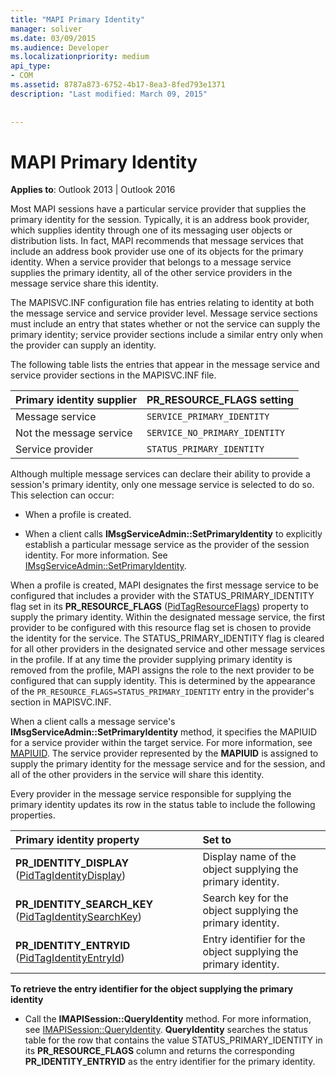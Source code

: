 ```yaml
---
title: "MAPI Primary Identity"
manager: soliver
ms.date: 03/09/2015
ms.audience: Developer
ms.localizationpriority: medium
api_type:
- COM
ms.assetid: 8787a873-6752-4b17-8ea3-8fed793e1371
description: "Last modified: March 09, 2015"
 
 
---
```


# MAPI Primary Identity

  
  
**Applies to**: Outlook 2013 | Outlook 2016 
  
Most MAPI sessions have a particular service provider that supplies the primary identity for the session. Typically, it is an address book provider, which supplies identity through one of its messaging user objects or distribution lists. In fact, MAPI recommends that message services that include an address book provider use one of its objects for the primary identity. When a service provider that belongs to a message service supplies the primary identity, all of the other service providers in the message service share this identity.
  
The MAPISVC.INF configuration file has entries relating to identity at both the message service and service provider level. Message service sections must include an entry that states whether or not the service can supply the primary identity; service provider sections include a similar entry only when the provider can supply an identity.
  
The following table lists the entries that appear in the message service and service provider sections in the MAPISVC.INF file.
  
|**Primary identity supplier**|**PR_RESOURCE_FLAGS setting**|
|:-----|:-----|
|Message service  <br/> | `SERVICE_PRIMARY_IDENTITY` <br/> |
|Not the message service  <br/> | `SERVICE_NO_PRIMARY_IDENTITY` <br/> |
|Service provider  <br/> | `STATUS_PRIMARY_IDENTITY` <br/> |
   
Although multiple message services can declare their ability to provide a session's primary identity, only one message service is selected to do so. This selection can occur:
  
- When a profile is created.
    
- When a client calls **IMsgServiceAdmin::SetPrimaryIdentity** to explicitly establish a particular message service as the provider of the session identity. For more information. See [IMsgServiceAdmin::SetPrimaryIdentity](imsgserviceadmin-setprimaryidentity.md).
    
When a profile is created, MAPI designates the first message service to be configured that includes a provider with the STATUS_PRIMARY_IDENTITY flag set in its **PR_RESOURCE_FLAGS** ([PidTagResourceFlags](pidtagresourceflags-canonical-property.md)) property to supply the primary identity. Within the designated message service, the first provider to be configured with this resource flag set is chosen to provide the identity for the service. The STATUS_PRIMARY_IDENTITY flag is cleared for all other providers in the designated service and other message services in the profile. If at any time the provider supplying primary identity is removed from the profile, MAPI assigns the role to the next provider to be configured that can supply identity. This is determined by the appearance of the  `PR_RESOURCE_FLAGS=STATUS_PRIMARY_IDENTITY` entry in the provider's section in MAPISVC.INF. 
  
When a client calls a message service's **IMsgServiceAdmin::SetPrimaryIdentity** method, it specifies the MAPIUID for a service provider within the target service. For more information, see [MAPIUID](mapiuid.md). The service provider represented by the **MAPIUID** is assigned to supply the primary identity for the message service and for the session, and all of the other providers in the service will share this identity. 
  
Every provider in the message service responsible for supplying the primary identity updates its row in the status table to include the following properties.
  
|**Primary identity property**|**Set to**|
|:-----|:-----|
|**PR_IDENTITY_DISPLAY** ([PidTagIdentityDisplay](pidtagidentitydisplay-canonical-property.md))  <br/> |Display name of the object supplying the primary identity.  <br/> |
|**PR_IDENTITY_SEARCH_KEY** ([PidTagIdentitySearchKey](pidtagidentitysearchkey-canonical-property.md))  <br/> |Search key for the object supplying the primary identity.  <br/> |
|**PR_IDENTITY_ENTRYID** ([PidTagIdentityEntryId](pidtagidentityentryid-canonical-property.md))  <br/> |Entry identifier for the object supplying the primary identity.  <br/> |
   
 **To retrieve the entry identifier for the object supplying the primary identity**
  
- Call the **IMAPISession::QueryIdentity** method. For more information, see [IMAPISession::QueryIdentity](imapisession-queryidentity.md). **QueryIdentity** searches the status table for the row that contains the value STATUS_PRIMARY_IDENTITY in its **PR_RESOURCE_FLAGS** column and returns the corresponding **PR_IDENTITY_ENTRYID** as the entry identifier for the primary identity. 
    

